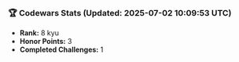 ### 🏆 Codewars Stats (Updated: 2025-07-02 10:09:53 UTC)

- **Rank:** 8 kyu
- **Honor Points:** 3
- **Completed Challenges:** 1
